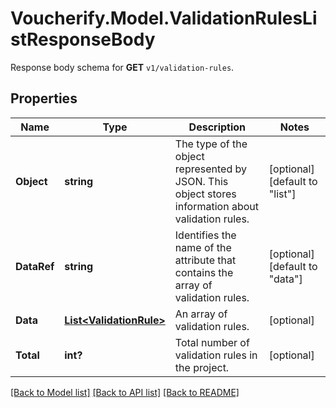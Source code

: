 # Voucherify.Model.ValidationRulesListResponseBody
Response body schema for **GET** `v1/validation-rules`.

## Properties

Name | Type | Description | Notes
------------ | ------------- | ------------- | -------------
**Object** | **string** | The type of the object represented by JSON. This object stores information about validation rules. | [optional] [default to "list"]
**DataRef** | **string** | Identifies the name of the attribute that contains the array of validation rules. | [optional] [default to "data"]
**Data** | [**List&lt;ValidationRule&gt;**](ValidationRule.md) | An array of validation rules. | [optional] 
**Total** | **int?** | Total number of validation rules in the project. | [optional] 

[[Back to Model list]](../README.md#documentation-for-models) [[Back to API list]](../README.md#documentation-for-api-endpoints) [[Back to README]](../README.md)

